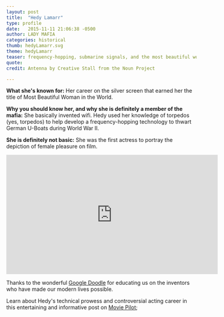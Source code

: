 ```yaml
---
layout: post
title:  "Hedy Lamarr"
type: profile
date:   2015-11-11 21:06:38 -0500
author: LADY MAFIA
categories: historical
thumb: hedyLamarr.svg
theme: hedyLamarr
teaser: frequency-hopping, submarine signals, and the most beautiful woman in the world.
quote:
credit: Antenna by Creative Stall from the Noun Project

---
```


**What she's known for:**
Her career on the silver screen that earned her the title of Most Beautiful Woman in the World.

**Why you should know her, and why she is definitely a member of the mafia:**
She basically invented wifi. Hedy used her knowledge of torpedos (yes, torpedos) to help develop a frequency-hopping technology to thwart German U-Boats during World War II.

**She is definitely not basic:**
She was the first actress to portray the depiction of female pleasure on film.

<iframe width="560" height="315" src="https://www.youtube.com/embed/Z0gu2QhV1dc" frameborder="0" allowfullscreen></iframe>

Thanks to the wonderful [Google Doodle](http://www.google.com/doodles/hedy-lamarrs-101st-birthday) for educating us on the inventors who have made our modern lives possible.  

Learn about Hedy's technical prowess and controversial acting career in this entertaining and informative post on [Movie Pilot](http://moviepilot.com/posts/3635767?lt_source=external,manual);
